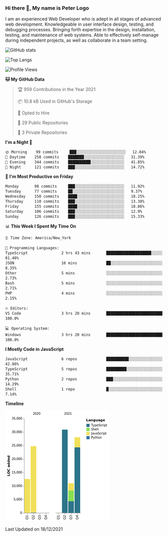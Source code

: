 ### Hi there 👋, My name is Peter Logo

I am an experienced Web Developer who is adept in all stages of advanced web development. Knowledgeable in user interface design, 
testing, and debugging processes. Bringing forth expertise in the design, installation, testing, and maintenance of web systems. 
Able to effectively self-manage during independent projects, as well as collaborate in a team setting.

![GitHub stats](https://github-readme-stats.vercel.app/api?username=peterlogo&show_icons=true&count_private=true&theme=dark)

![Top Langs](https://github-readme-stats.vercel.app/api/top-langs/?username=peterlogo&theme=dark&layout=compact&langs_count=8)

<!--START_SECTION:waka-->
![Profile Views](http://img.shields.io/badge/Profile%20Views-0-blue)

**🐱 My GitHub Data** 

> 🏆 959 Contributions in the Year 2021
 > 
> 📦 10.8 kB Used in GitHub's Storage 
 > 
> 💼 Opted to Hire
 > 
> 📜 29 Public Repositories 
 > 
> 🔑 3 Private Repositories  
 > 
**I'm a Night 🦉** 

```text
🌞 Morning    99 commits     ███░░░░░░░░░░░░░░░░░░░░░░   12.04% 
🌆 Daytime    258 commits    ███████░░░░░░░░░░░░░░░░░░   31.39% 
🌃 Evening    344 commits    ██████████░░░░░░░░░░░░░░░   41.85% 
🌙 Night      121 commits    ███░░░░░░░░░░░░░░░░░░░░░░   14.72%

```
📅 **I'm Most Productive on Friday** 

```text
Monday       98 commits     ███░░░░░░░░░░░░░░░░░░░░░░   11.92% 
Tuesday      77 commits     ██░░░░░░░░░░░░░░░░░░░░░░░   9.37% 
Wednesday    150 commits    ████░░░░░░░░░░░░░░░░░░░░░   18.25% 
Thursday     110 commits    ███░░░░░░░░░░░░░░░░░░░░░░   13.38% 
Friday       155 commits    ████░░░░░░░░░░░░░░░░░░░░░   18.86% 
Saturday     106 commits    ███░░░░░░░░░░░░░░░░░░░░░░   12.9% 
Sunday       126 commits    ███░░░░░░░░░░░░░░░░░░░░░░   15.33%

```


📊 **This Week I Spent My Time On** 

```text
⌚︎ Time Zone: America/New_York

💬 Programming Languages: 
TypeScript               2 hrs 43 mins       ████████████████████░░░░░   81.46% 
JSON                     16 mins             ██░░░░░░░░░░░░░░░░░░░░░░░   8.35% 
Other                    5 mins              ░░░░░░░░░░░░░░░░░░░░░░░░░   2.73% 
Bash                     5 mins              ░░░░░░░░░░░░░░░░░░░░░░░░░   2.71% 
PHP                      4 mins              ░░░░░░░░░░░░░░░░░░░░░░░░░   2.15%

🔥 Editors: 
VS Code                  3 hrs 20 mins       █████████████████████████   100.0%

💻 Operating System: 
Windows                  3 hrs 20 mins       █████████████████████████   100.0%

```

**I Mostly Code in JavaScript** 

```text
JavaScript               6 repos             ██████████░░░░░░░░░░░░░░░   42.86% 
TypeScript               5 repos             █████████░░░░░░░░░░░░░░░░   35.71% 
Python                   2 repos             ███░░░░░░░░░░░░░░░░░░░░░░   14.29% 
Shell                    1 repo              █░░░░░░░░░░░░░░░░░░░░░░░░   7.14%

```


**Timeline**

![Chart not found](https://raw.githubusercontent.com/peterlogo/peterlogo/main/charts/bar_graph.png) 


 Last Updated on 18/12/2021
<!--END_SECTION:waka-->


